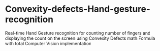 # Convexity-defects-Hand-gesture-recognition
Real-time Hand Gesture recognition for counting number of fingers and displaying the count on the screen using Convexity Defects math Formula with total Computer Vision implementation

